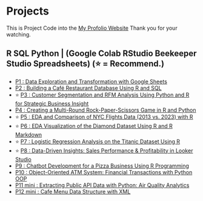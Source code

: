 # Projects
This is Project Code into the [My Profolio Website](https://phubordin.github.io/My-Portfolio-Website/) Thank you for your watching.

## R SQL Python | (Google Colab RStudio Beekeeper Studio Spreadsheets) (⭐️ = Recommend.)
- [P1 : Data Exploration and Transformation with Google Sheets](portfolio-project/P01-Data-Exploration-and-Transformation-with-Google-Sheets.md)
- [P2 : Building a Café Restaurant Database Using R and SQL](portfolio-project/P02-Building-a-Cafe-Restaurant-Database-Using-R-and-SQL.md)
- ⭐️ [P3 : Customer Segmentation and RFM Analysis Using Python and R for Strategic Business Insight](portfolio-project/P03-Customer-Segmentation-and-RFM-Analysis-Using-Python-and-R-for-Strategic-Business-Insight.ipynb)
- [P4 : Creating a Multi-Round Rock-Paper-Scissors Game in R and Python](portfolio-project/P04-Creating-a-Multi-Round-Rock-Paper-Scissors-Game-in-R-and-Python.ipynb)
- ⭐️ [P5 : EDA and Comparison of NYC Flights Data (2013 vs. 2023) with R](portfolio-project/P05-EDA-and-Comparison-of-NYC-Flights-Data-2013-vs-2023-with-R.ipynb)
- ⭐️ [P6 : EDA Visualization of the Diamond Dataset Using R and R Markdown](portfolio-project/P06-EDA-Visualization-of-the-Diamond-Dataset-Using-R-and-R-Markdown..pdf)
- ⭐️ [P7 : Logistic Regression Analysis on the Titanic Dataset Using R](P7-Logistic-Regression-Analysis-on-the-Titanic-Dataset-Using-R.md)
- ⭐️ [P8 : Data-Driven Insights: Sales Performance & Profitability in Looker Studio](P8-Data-Driven-Insights-Sales-Performance-&-Profitability-in-Looker-Studio.md)
- [P9 : Chatbot Development for a Pizza Business Using R Programming](P9-Chatbot-Development-for-a-Pizza-Business-Using-Programming.md)
- [P10 : Object-Oriented ATM System: Financial Transactions with Python OOP](P10-Object-Oriented-ATM-System-Financial-Transactions-with-Python-OOP.md)
- [P11 mini : Extracting Public API Data with Python: Air Quality Analytics](P11-mini-Extracting-Public-API-Data-with-Python-Air-Quality-Analytics.md)
- [P12 mini : Cafe Menu Data Structure with XML](P12-Cafe-Menu-Data-Structure-with-XML.md)
